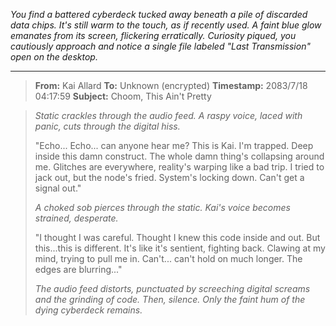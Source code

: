 
*You find a battered cyberdeck tucked away beneath a pile of discarded data chips. It's still warm to the touch, as if recently used. A faint blue glow emanates from its screen, flickering erratically. Curiosity piqued, you cautiously approach and notice a single file labeled "Last Transmission" open on the desktop.*

---

> **From:** Kai Allard 
> **To:** Unknown (encrypted)
> **Timestamp:** 2083/7/18 04:17:59
> **Subject:**  Choom, This Ain't Pretty

> *Static crackles through the audio feed. A raspy voice, laced with panic, cuts through the digital hiss.*
>
> "Echo... Echo... can anyone hear me? This is Kai. I'm trapped. Deep inside this damn construct. The whole damn thing's collapsing around me. Glitches are everywhere, reality's warping like a bad trip. I tried to jack out, but the node's fried.  System's locking down. Can't get a signal out."
>
> *A choked sob pierces through the static. Kai's voice becomes strained, desperate.*
>
> "I thought I was careful. Thought I knew this code inside and out. But this...this is different. It's like it's sentient, fighting back. Clawing at my mind, trying to pull me in. Can't... can't hold on much longer. The edges are blurring..."
>
> *The audio feed distorts, punctuated by screeching digital screams and the grinding of code. Then, silence. Only the faint hum of the dying cyberdeck remains.*



